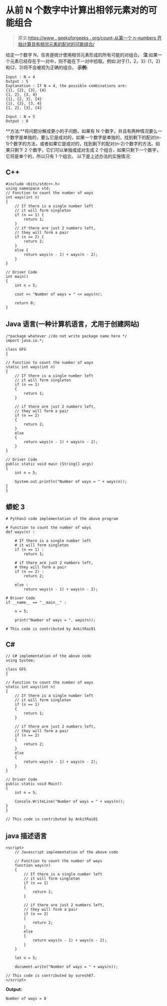 # 从前 N 个数字中计算出相邻元素对的可能组合

> 原文:[https://www . geeksforgeeks . org/count-从第一个 n-numbers 开始计算具有相邻元素的配对的可能组合/](https://www.geeksforgeeks.org/count-possible-combinations-of-pairs-with-adjacent-elements-from-first-n-numbers/)

给定一个数字 N，任务是统计使用相邻元素形成的所有可能的对组合。
**注**:如果一个元素已经存在于一对中，则不能在下一对中拾取。例如:对于{1，2，3}: {1，2}和{2，3}将不会被视为正确的组合。
**示例:**

```
Input : N = 4
Output : 5
Explanation : If N = 4, the possible combinations are:
{1}, {2}, {3}, {4}
{1, 2}, {3, 4}
{1}, {2, 3}, {4}
{1}, {2}, {3, 4}
{1, 2}, {3}, {4}

Input : N = 5
Output : 8
```

**方法:**将问题分解成更小的子问题。如果有 N 个数字，并且有两种情况要么一个数字是单独的，要么它是成对的，如果一个数字是单独的，找到剩下的配对(n-1)个数字的方法，或者如果它是成对的，找到剩下的配对(n-2)个数字的方法。如果只剩下 2 个数字，它们可以单独或成对生成 2 个组合，如果只剩下一个数字，它将是单个的，所以只有 1 个组合。
以下是上述办法的实施情况:

## C++

```
#include <bits/stdc++.h>
using namespace std;
// Function to count the number of ways
int ways(int n)
{
    // If there is a single number left
    // it will form singleton
    if (n == 1) {
        return 1;
    }
    // if there are just 2 numbers left,
    // they will form a pair
    if (n == 2) {
        return 2;
    }
    else {
        return ways(n - 1) + ways(n - 2);
    }
}

// Driver Code
int main()
{
    int n = 5;

    cout << "Number of ways = " << ways(n);

    return 0;
}
```

## Java 语言(一种计算机语言，尤用于创建网站)

```
/*package whatever //do not write package name here */
import java.io.*;

class GFG
{

// Function to count the number of ways
static int ways(int n)
{
    // If there is a single number left
    // it will form singleton
    if (n == 1)
    {
        return 1;
    }

    // if there are just 2 numbers left,
    // they will form a pair
    if (n == 2)
    {
        return 2;
    }
    else
    {
        return ways(n - 1) + ways(n - 2);
    }
}

// Driver Code
public static void main (String[] args)
{
    int n = 5;

    System.out.println("Number of ways = " + ways(n));
}
}
```

## 蟒蛇 3

```
# Python3 code implementation of the above program

# Function to count the number of ways
def ways(n) :

    # If there is a single number left
    # it will form singleton
    if (n == 1) :
        return 1;

    # if there are just 2 numbers left,
    # they will form a pair
    if (n == 2) :
        return 2;

    else :
        return ways(n - 1) + ways(n - 2);

# Driver Code
if __name__ == "__main__" :

    n = 5;

    print("Number of ways = ", ways(n));

# This code is contributed by AnkitRai01
```

## C#

```
// C# implementation of the above code
using System;

class GFG
{

// Function to count the number of ways
static int ways(int n)
{
    // If there is a single number left
    // it will form singleton
    if (n == 1)
    {
        return 1;
    }

    // if there are just 2 numbers left,
    // they will form a pair
    if (n == 2)
    {
        return 2;
    }
    else
    {
        return ways(n - 1) + ways(n - 2);
    }
}

// Driver Code
public static void Main()
{
    int n = 5;

    Console.WriteLine("Number of ways = " + ways(n));
}
}

// This code is contributed by AnkitRai01
```

## java 描述语言

```
<script>
    // Javascript implementation of the above code

    // Function to count the number of ways
    function ways(n)
    {
        // If there is a single number left
        // it will form singleton
        if (n == 1)
        {
            return 1;
        }

        // if there are just 2 numbers left,
        // they will form a pair
        if (n == 2)
        {
            return 2;
        }
        else
        {
            return ways(n - 1) + ways(n - 2);
        }
    }

    let n = 5;

    document.write("Number of ways = " + ways(n));

// This code is contributed by suresh07.
</script>
```

**Output:** 

```
Number of ways = 8
```